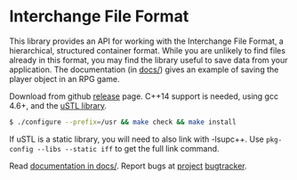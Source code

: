 # Interchange File Format

This library provides an API for working with the Interchange File
Format, a hierarchical, structured container format. While you are
unlikely to find files already in this format, you may find the
library useful to save data from your application. The documentation
(in [docs/](https://msharov.github.io/iff)) gives an example of saving
the player object in an RPG game.

Download from github
[release](https://github.com/msharov/iff/releases/latest) page.
C++14 support is needed, using gcc 4.6+, and the
[uSTL library](https://github.com/msharov/ustl/releases/latest).

```bash
$ ./configure --prefix=/usr && make check && make install
```

If uSTL is a static library, you will need to also link with -lsupc++.
Use `pkg-config --libs --static iff` to get the full link command.

Read [documentation in docs/](https://msharov.github.io/iff).
Report bugs at [project](https://github.com/msharov/iff)
[bugtracker](https://github.com/msharov/iff/issues).
